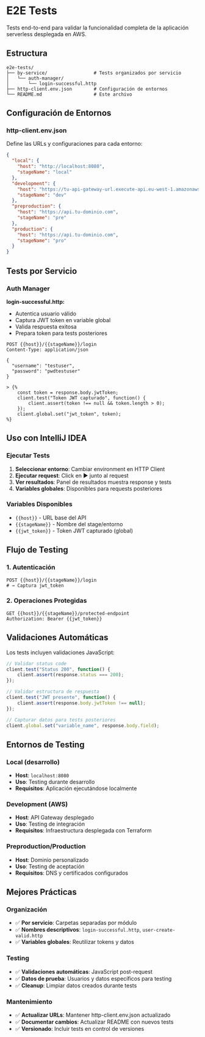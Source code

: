 # E2E Tests

Tests end-to-end para validar la funcionalidad completa de la aplicación serverless desplegada en AWS.

## Estructura

```
e2e-tests/
├── by-service/                 # Tests organizados por servicio
│   └── auth-manager/
│       └── login-successful.http
├── http-client.env.json        # Configuración de entornos
└── README.md                   # Este archivo
```

## Configuración de Entornos

### http-client.env.json

Define las URLs y configuraciones para cada entorno:

```json
{
  "local": {
    "host": "http://localhost:8080",
    "stageName": "local"
  },
  "development": {
    "host": "https://tu-api-gateway-url.execute-api.eu-west-1.amazonaws.com",
    "stageName": "dev"
  },
  "preproduction": {
    "host": "https://api.tu-dominio.com",
    "stageName": "pre"
  },
  "production": {
    "host": "https://api.tu-dominio.com",
    "stageName": "pro"
  }
}
```

## Tests por Servicio

### Auth Manager

**login-successful.http:**
- Autentica usuario válido
- Captura JWT token en variable global
- Valida respuesta exitosa
- Prepara token para tests posteriores

```http
POST {{host}}/{{stageName}}/login
Content-Type: application/json

{
  "username": "testuser",
  "password": "pwdtestuser"
}

> {%
    const token = response.body.jwtToken;
    client.test("Token JWT capturado", function() {
        client.assert(token !== null && token.length > 0);
    });
    client.global.set("jwt_token", token);
%}
```

## Uso con IntelliJ IDEA

### Ejecutar Tests

1. **Seleccionar entorno**: Cambiar environment en HTTP Client
2. **Ejecutar request**: Click en ▶️ junto al request
3. **Ver resultados**: Panel de resultados muestra response y tests
4. **Variables globales**: Disponibles para requests posteriores

### Variables Disponibles

- `{{host}}` - URL base del API
- `{{stageName}}` - Nombre del stage/entorno
- `{{jwt_token}}` - Token JWT capturado (global)

## Flujo de Testing

### 1. Autenticación
```http
POST {{host}}/{{stageName}}/login
# → Captura jwt_token
```

### 2. Operaciones Protegidas
```http
GET {{host}}/{{stageName}}/protected-endpoint
Authorization: Bearer {{jwt_token}}
```

## Validaciones Automáticas

Los tests incluyen validaciones JavaScript:

```javascript
// Validar status code
client.test("Status 200", function() {
    client.assert(response.status === 200);
});

// Validar estructura de respuesta
client.test("JWT presente", function() {
    client.assert(response.body.jwtToken !== null);
});

// Capturar datos para tests posteriores
client.global.set("variable_name", response.body.field);
```

## Entornos de Testing

### Local (desarrollo)
- **Host**: `localhost:8080`
- **Uso**: Testing durante desarrollo
- **Requisitos**: Aplicación ejecutándose localmente

### Development (AWS)
- **Host**: API Gateway desplegado
- **Uso**: Testing de integración
- **Requisitos**: Infraestructura desplegada con Terraform

### Preproduction/Production
- **Host**: Dominio personalizado
- **Uso**: Testing de aceptación
- **Requisitos**: DNS y certificados configurados

## Mejores Prácticas

### Organización
- ✅ **Por servicio**: Carpetas separadas por módulo
- ✅ **Nombres descriptivos**: `login-successful.http`, `user-create-valid.http`
- ✅ **Variables globales**: Reutilizar tokens y datos

### Testing
- ✅ **Validaciones automáticas**: JavaScript post-request
- ✅ **Datos de prueba**: Usuarios y datos específicos para testing
- ✅ **Cleanup**: Limpiar datos creados durante tests

### Mantenimiento
- ✅ **Actualizar URLs**: Mantener http-client.env.json actualizado
- ✅ **Documentar cambios**: Actualizar README con nuevos tests
- ✅ **Versionado**: Incluir tests en control de versiones